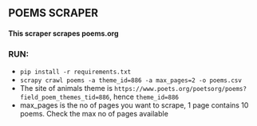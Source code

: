 ## POEMS SCRAPER

#### This scraper scrapes poems.org

### RUN:
* `pip install -r requirements.txt`
* `scrapy crawl poems -a theme_id=886 -a max_pages=2 -o poems.csv`
* The site of animals theme is `https://www.poets.org/poetsorg/poems?field_poem_themes_tid=886`, hence `theme_id=886`
* max_pages is the no of pages you want to scrape, 1 page contains 10 poems. Check the max no of pages available